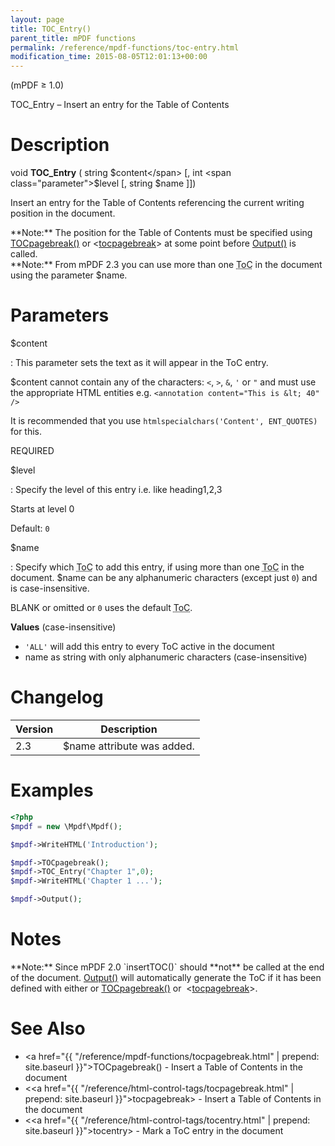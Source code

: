 ```yaml
---
layout: page
title: TOC_Entry()
parent_title: mPDF functions
permalink: /reference/mpdf-functions/toc-entry.html
modification_time: 2015-08-05T12:01:13+00:00
---
```


(mPDF &ge; 1.0)

TOC_Entry – Insert an entry for the Table of Contents

# Description

void **TOC_Entry** ( string <span class="parameter">$content</span>
[, int <span class="parameter">$level</span>
[, string <span class="parameter">$name</span>
]])

Insert an entry for the Table of Contents referencing the current writing position in the document.

<div class="alert alert-info" role="alert" markdown="1">
  **Note:** The position for the Table of Contents must be specified using
  <a href="{{ "/reference/mpdf-functions/tocpagebreak.html" | prepend: site.baseurl }}">TOCpagebreak()</a>
  or &lt;<a href="{{ "/reference/html-control-tags/tocpagebreak.html" | prepend: site.baseurl }}">tocpagebreak</a>&gt;
  at some point before <a href="{{ "/reference/mpdf-functions/output.html" | prepend: site.baseurl }}">Output()</a> is called.
</div>

<div class="alert alert-info" role="alert" markdown="1">
  **Note:** From mPDF 2.3 you can use more than one <acronym title="Table of Contents">ToC</acronym> in
  the document using the parameter <span class="parameter">$name</span>.
</div>

# Parameters

<span class="parameter">$content</span>

: This parameter sets the text as it will appear in the ToC entry.

  <span class="parameter">$content</span> cannot contain any of the characters: `<`, `>`, `&`, `'` or `"` and must use the
  appropriate HTML entities e.g. `<annotation content="This is &lt; 40" />`

  It is recommended that you use `htmlspecialchars('Content', ENT_QUOTES)` for this.

  <span class="smallblock">REQUIRED</span>

<span class="parameter">$level</span>

: Specify the level of this entry i.e. like heading1,2,3

  Starts at level 0

  Default: `0`


<span class="parameter">$name</span>

: Specify which <acronym title="Table of Contents">ToC</acronym> to add this entry, if using more than one
  <acronym title="Table of Contents">ToC</acronym> in the document. <span class="parameter">$name</span> can be any
  alphanumeric characters (except just `0`) and is case-insensitive.

  <span class="smallblock">BLANK</span> or omitted or `0` uses the default <acronym title="Table of Contents">ToC</acronym>.

  **Values** (case-insensitive)

  * `'ALL'` will add this entry to every ToC active in the document
  * name as string with only alphanumeric characters (case-insensitive)

# Changelog

<table class="table">
<thead>
<tr>
  <th>Version</th>
  <th>Description</th>
</tr>
</thead>
<tbody>
<tr>
  <td>2.3</td>
  <td><span class="parameter">$name</span> attribute was added.</td>
</tr>
</tbody>
</table>

# Examples

```php
<?php
$mpdf = new \Mpdf\Mpdf();

$mpdf->WriteHTML('Introduction');

$mpdf->TOCpagebreak();
$mpdf->TOC_Entry("Chapter 1",0);
$mpdf->WriteHTML('Chapter 1 ...');

$mpdf->Output();

```

# Notes

<div class="alert alert-info" role="alert" markdown="1">
  **Note:** Since mPDF 2.0 `insertTOC()` should **not** be called at the end of the document.
  <a href="{{ "/reference/codepages-glyphs/iso-8859-win-comparison-chart.html" | prepend: site.baseurl }}">Output()</a>
  will automatically generate the ToC if it has been defined with either or
  <a href="{{ "/reference/mpdf-functions/tocpagebreak.html" | prepend: site.baseurl }}">TOCpagebreak()</a> or 
  &lt;<a href="{{ "/reference/html-control-tags/tocpagebreak.html" | prepend: site.baseurl }}">tocpagebreak</a>&gt;.
</div>

# See Also

- <a href="{{ "/reference/mpdf-functions/tocpagebreak.html" | prepend: site.baseurl }}">TOCpagebreak()</a> - Insert a Table of Contents in the document
- &lt;<a href="{{ "/reference/html-control-tags/tocpagebreak.html" | prepend: site.baseurl }}">tocpagebreak</a>&gt; - Insert a Table of Contents in the document
- &lt;<a href="{{ "/reference/html-control-tags/tocentry.html" | prepend: site.baseurl }}">tocentry</a>&gt; - Mark a ToC entry in the document
